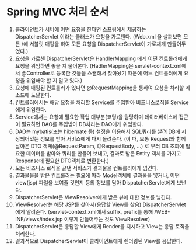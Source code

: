 # Spring MVC 처리 순서

1. 클라이언트가 서버에 어떤 요청을 한다면 스프링에서 제공하는 DispatcherServlet 이라는 클래스가 요청을 가로챈다.
(Web.xml 을 살펴보면 모든 /에 서블릿 매핑을 하여 모든 요청을 DispatcherServlet이 가로채게 만들어두었다.)
2. 요청을 가로챈 DispatcherServlet은 HandlerMapping 에게 어떤 컨트롤러에게 요청을 위임하면 좋을 지 물어본다.
(HadlerMapping은 servlet-context.xml에서 @Controller로 등록한 것들을 스캔해서 찾아놨기 때문에 어느 컨트롤러에게 요청을 위임해야 할 지 알고 있다.)
3. 요청에 매핑된 컨트롤러가 있다면 @RequestMapping을 통하여 요청을 처리할 메소드에 도달한다.
4. 컨트롤러에서는 해당 요청을 처리할 Service를 주입받아 비즈니스로직을 Service에게 위임한다.
5. Service에서는 요청에 필요한 작업 대부분(코딩)을 담당하며 데이터베이스에 접근이 필요하면 DAO를 주입받아 DB처리는 DAO에게 위임한다.
6. DAO는 mybatis(또는 hibernate 등) 설정을 이용해서 SQL쿼리를 날려 DB에 저장되어있는 정보를 받아 서비스에게 다시 돌려준다.
(이 때, 보통 Request와 함께 날아온 DTO 객체(@RequestParam, @RequestBody, ...) 로 부터 DB 조회에 필요한 데이터를 받아와 쿼리를
만들어 보내고, 결과로 받은 Entity 객체를 가지고 Response에 필요한 DTO객체로 변환한다.)
7. 모든 비즈니스 로직을 끝낸 서비스가 결과물을 컨트롤러에게 넘긴다.
8. 결과물을을 받은 컨트롤러는 필요에 따라 Model객체에 결과물을 넣거나, 어떤 view(jsp) 파일을 보여줄 것인지 등의 정보를 담아 DispatcherServlet에게 보낸다.
9. DispatcherServlet은 ViewResolver에게 받은 뷰에 대한 정보를 넘긴다.
10. ViewResolver는 해당 JSP를 찾아서(응답할 View를 찾음) DispatcherServlet에게 알려준다.
(servlet-context.xml에서 suffix, prefix를 통해 /WEB-INF/views/index.jsp 이렇게 만들어주는 것도 ViewResolver)
11. DispatcherServlet은 응답할 View에게 Render를 지시하고 View는 응답 로직을 처리한다.
12. 결과적으로 DispatcherServlet이 클라이언트에게 렌더링된 View를 응답한다.
